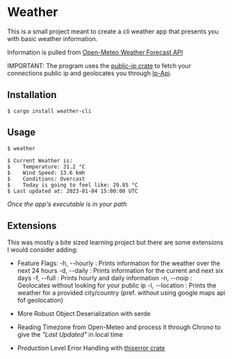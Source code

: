 # Weather

This is a small project meant to create a cli weather app that presents you with basic weather information. 

Information is pulled from [Open-Meteo Weather Forecast API](https://open-meteo.com/)

IMPORTANT: The program uses the [public-ip crate](https://crates.io/crates/public-ip) to fetch your connections public ip and geolocates you through [Ip-Api](https://ip-api.com/).


## Installation 

```console
$ cargo install weather-cli
```

## Usage

```console 
$ weather

$ Current Weather is:
$    Temperature: 31.2 °C
$    Wind Speed: 13.6 kmh
$    Conditions: Overcast
$    Today is going to feel like: 29.85 °C
$ Last updated at: 2023-01-04 15:00:00 UTC
```

*Once the app's executable is in your path*

## Extensions

This was mostly a bite sized learning project but there are some extensions I would consider adding:

 - Feature Flags: 
    -h, --hourly : Prints information for the weather over the next 24 hours
    -d, --daily : Prints information for the current and next six days
    -f, --full : Prints hourly and daily information
    -n, --noip : Geolocates without looking for your public ip
    -l, --location : Prints the weather for a provided city/country (pref. without using google maps api fof geolocation)
 
 - More Robust Object Deserialization with serde

 - Reading Timezone from Open-Meteo and process it through Chrono to give the *"Last Updated"* in local time

 - Production Level Error Handling with [thiserror crate](https://crates.io/crates/thiserror)